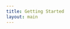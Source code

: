 ```yaml
---
title: Getting Started
layout: main
---
```

<!--
You will need to configure two items:

1. Create and link a GitHub account. This is where assignments will be released, as well
   as submitted.

2. Configure a Unix development environment.  This is needed to complete the assignments.


## GitHub
------------

We will be using GitHub to release assignments, as well as host other materials related
to the course.  You will also be submitting your assignments through GitHub, but to get
started you just need to create your account and link it using the form in (3) below.

1. Create a free <a href="https://github.com/" target="_blank">GitHub</a> account, if
   you do not already have one.  You will need to register it with your official Cornell
   e-mail if you wish to complete step 2.<br />

2. Optional, but encouraged.  Request a <a href="https://education.github.com/pack" target="_blank">
   Student Developer Pack</a> for your newly created account.  Your school-issued e-mail
   is (usually) required for approval.  This step is not necessary for this course, but
   it will enable you to have private repositories for other courses while still adhering
   to the Academic Integrity code.<br />

3. Provide me with with a mapping of your GitHub username to your Cornell NetID
   so that we know who you are on GitHub.  Fill out
   <a href="http://goo.gl/forms/0HkAX4BxjO" target="_blank">this form</a> **after** you
   have created your GitHub account.  You have to be signed into your Cornell e-mail to
   fill out the form.

## Unix Environment
----------------------

To complete the assignments, you will need access to a Unix development environment.  If
you do not already have a native Unix installation, you will need to configure a "Virtual
Machine (VM)."  The short version is that a VM is just another application that your native
operating system runs, where this application is another operating system.  Think
Inception.

### Do I need a Virtual Machine?

Not everybody needs to setup a Virtual Machine.

- If you are running Windows on your computer / tablet, the answer is **yes**.
- If you are running Mac OSX, the answer is **not necessarily**.  Mac OSX *is* a
  Unix-based operating system.  Though I encourage you to configure one so you can
  play with Linux.
- If you are using a Chromebook, then the answer is **most likely not**.
  Unfortunately, I do not have one and cannot confirm or deny.
- If you are running some form of Linux already, then the answer is **no**.

### Configuring the Virtual Machine (VM)

This part will take some time, for no other reason than you have to download some large files.
We will be using VirtualBox, but if you have already paid for a different Virtual Machine
software (e.g. VMWare), you *should* be able to use the `.ova` files I have prepared.  I will
not be able to provide you with instructions for configuring / tailoring this, though.

I have prepared two separate Virtual Machines for you to choose from: Fedora 23, and Ubuntu 15.10.
If you don't want to read any more, just download the Ubuntu 15.10 VM in step 2.  The **Options**
section and below explains a little more about what each choice is.  You only need to choose one,
but if you have a reasonable amount of space on your computer you may want to play with both.

#### Step 1: Install the Tools

Install [VirtualBox](https://www.virtualbox.org/wiki/Downloads).

1. First, install the "VirtualBox platform" (this is the application).
2. Next, install the "VirtualBox Extension Pack" (make sure you download the same version of the
    extension pack as you did the platform package).  

###### ATTN: Windows 10 Users

Please download the latest version of VirtualBox from the website linked above (the one that shows
up on the page will work).  Windows 10 is not officially supported until v5.0 and higher.  Installing
a 4.x or lower version can have adverse affects, and can even lead to [BSOD](https://en.wikipedia.org/wiki/Blue_Screen_of_Death).


#### Step 2: Acquire the Virtual Machine

There are three places you can download your VM from, if you are on campus you should try the Cornell
mirrors first as they will be significantly faster.  If you live off campus, I encourage you to go
to campus for this section.  Cornell has *very* fast internet, in comparison to the rest of town.

If you are on Windows, you should compare the number of bytes listed in the size rather than GB.
If they are the same, then you should have received the whole file.  Windows and Unix systems don't
always agree on what a GB actually is.

##### Fedora 23 Hosts

    File: cs2043-fedora.ova
    Size: 2.2 GB (2196170240 bytes)
    MD5:  4cffb9a8e02278c26610c1663d83d748

###### Download Mirrors:
- [Cornell Course Website](http://www.cs.cornell.edu/courses/cs2043/2016sp/vms/cs2043-fedora.ova)
- [Cornell Box](https://cornell.box.com/cs2043-fedora)
- [Google Drive](https://drive.google.com/file/d/0B47IM_slYhMna1FBUjEwSTJwbmc/view?usp=sharing)

##### Ubuntu 15.10 Hosts

    File: cs2043-ubuntu.ova
    Size: 1.88 GB (1876179456 bytes)
    MD5:  a40301eb2f7d621821be0b05a2cf5b9a

###### Download Mirrors
- [Cornell Course Website](http://www.cs.cornell.edu/courses/cs2043/2016sp/vms/cs2043-ubuntu.ova)
- [Cornell Box](https://cornell.box.com/cs2043-ubuntu)
- [Google Drive](https://drive.google.com/file/d/0B47IM_slYhMnYk5mN1piM212NFU/view?usp=sharing)

#### Step 3: Install the Virtual Machine

What you just downloaded is an archive of a Virtual Machine (think of it like a .zip file).  All
you need to do is have VirtualBox extract it.

1. Launch VirtualBox.
2. From the menubar, choose "File->Import Appliance".
3. Navigate to where you downloaded the `.ova` file from step 2 and select it.
4. Click continue.
5. Check the box that says "Reinitialize the MAC address of all network cards."
6. Click import, and let VirtualBox take over.

##### No 64bit options?

If you are having this issue, then you need to enable something in the BIOS called "VT-x".  This exists
to provide "security", and is usually disabled by default.  Matthew Lombana was nice enough to solve this
on Piazza, and linked [this article](http://www.fixedbyvonnie.com/2014/11/virtualbox-showing-32-bit-guest-versions-64-bit-host-os/#.Vqj7KCorKNg)
for the solution.

You can also search for "enable VT-x (insert computer model)" to find a solution.  For example, if you
had a Dell Inspiron, you would search for "enable VT-x Dell Inspiron **(model number)**".  Use the model
number to get better results.

If your computer does not support VT-x, e-mail me immediately with your computer make and model.  I may
produce 32bit VMs if people are having trouble, but would prefer not to.

Lastly, be **very** careful in the BIOS.  Do not change anything you do not need to, as this can produce
adverse problems and may make it so that you cannot start your operating system (depending on what you
did).

#### Step 4: Run it!

For both VMs, the username is `student` and the password is `student`.  You are encouraged to change
your password to something else.

#### Step 5: Customize the Virtual Machine

The VMs I made have very small demands to allow everybody to use them.  Specifically, they use 1 core and only need 2048MB of RAM.  Many of you will have plenty more available, I will cover in lecture how to configure this a little more.

##### Part 1: Configure VirtualBox (Both VMs)

<iframe width="420" height="315" src="https://www.youtube.com/embed/L1XwJ2jgfe4" frameborder="0" allowfullscreen></iframe>

##### Part 2: Install the Guest Additions for Fullscreen

**Ubuntu**

<iframe width="420" height="315" src="https://www.youtube.com/embed/_1VeR8qB1Xw" frameborder="0" allowfullscreen></iframe>

**Fedora**

<iframe width="420" height="315" src="https://www.youtube.com/embed/iypGPZ9LHzQ" frameborder="0" allowfullscreen></iframe>

#### Help!  I can't get a 64bit VM working

A couple of students have contacted me because they are having trouble getting the 64bit VMs working.
Either because the BIOS is too confusing, your hardware isn't cutting it, or possibly a couple of other
reasons.

##### Download the Virtual Hard Drive

The description of the video in the next section has the same details, but for convenience I will
paste them here.  The video shows the download page, do be sure that you download the 32bit VirtualBox
Virtual Hard Drive.  Technically the VMWare one would work too, but I haven't tested it.

> The folks at OS Boxes have an image available for you here:
>
> http://www.osboxes.org/ubuntu/#ubuntu-15_10-vbox
>
> They used 7zip to compress it, so you will need to install something to extract the image.
>
> Windows: just go to http://www.7-zip.org/ and download their installer.
>
> Mac: there are quite a few, I suggest using Keka: http://www.kekaosx.com/en/
>
> Now that you can uncompress 7z files, you should just be able to double-click it or possibly right-click
> and say "extract with Keka", and in Windows I believe there is a new 7zip menu when you right click on things.

##### Setup the Virtual Machine in VirtualBox

Follow the video.

<iframe width="420" height="315" src="https://www.youtube.com/embed/Klir-TtxP3k" frameborder="0" allowfullscreen></iframe>

##### Customize the VM!

Refer back to step 5 to enable various items such as being able to plug in a USB stick or have
real fullscreen enabled.

If I have time, I will create another page explaining the various things I installed / tweaked in
the course VM.

### Options

In this day and age there are a **lot** of [different Linux distributions][distros].  Many of
them are very similar, but the list grows out of various special needs for different organizations
and platforms.  In my experience, the two most commonly used "flavors" of Linux are
Debian-based and RPM-based.  From there, the general trend seems to be that

- Most independent developers tend to use Debian-based (typically [Ubuntu][ubuntu]) Linux
  - Ubuntu is a common choice because it has a huge user-base, and therefore a lot of
    community support.
- Corporations tend to use RPM-based Linux.
  - The cause of this is likely because the Enterprise Linux providers such as
    [Red Hat Enterprise Linux (RHEL)][RHEL] and [SUSE Linux Enterprise Server (SLES)][SLES]
    ensure stability and contract support, which gives corporations certain assurances.

As such, I have prepared Virtual Machine for each category.  Ubuntu is the obvious choice for
Debian-based Linux, and I have chosen to provide [Fedora][fedora] as the RPM-based Linux choice.
[This article][red-relations] explains how Fedora, RHEL, and CentOS relate.  I personally develop
in both Mac OSX and Fedora, but I also have Ubuntu and Windows installed for compatibility testing.

[distros]: https://en.wikipedia.org/wiki/List_of_Linux_distributions
[ubuntu]: http://www.ubuntu.com/
[RHEL]: https://www.redhat.com/en/technologies/linux-platforms/enterprise-linux
[SLES]: https://www.suse.com/
[fedora]: https://getfedora.org/
[red-relations]: https://danielmiessler.com/study/fedora_redhat_centos/

### Which one should I choose?

Well, it's up to you...you're more than welcome to try both, but you should not try and run them
both at the same time!!!  Both Virtual Machines should be stable enough for you to give them a
test drive.  If enough interest is demonstrated, we will cover how to install Linux natively on
your computers near the end of the course.  For convenience and ease, though, Virtual Machines
are an effective way to "try before you buy".

- If you want things to "just work", use Ubuntu.  As stated above, this has the widest support.
- If you are feeling adventerous, try Fedora.  This distribution prides itself in being the
  "bleeding edge" -- you will have access to many very new features.  This *does* come at a price,
  as this makes the system less stable.  This will not be as noticeable in Virtual Machine form,
  but must be disclaimed if you intend to install it natively. -->
